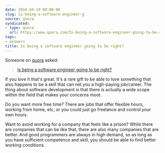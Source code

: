 ```yaml
---
date: 2016-04-19 00:00:00
slug: is-being-a-software-engineer-g
source: quora
syndicated:
- type: quora
  url: https://www.quora.com/Is-being-a-software-engineer-going-to-be-right/answer/Roy-Tang
tags:
- answers
title: Is being a software engineer going to be right?
---
```


Someone on [quora](https://quora.com) asked:

> [Is being a software engineer going to be right?](https://www.quora.com/Is-being-a-software-engineer-going-to-be-right/answer/Roy-Tang)


If you love it that's great. It's a rare gift to be able to love something that also happens to be a skill that can net you a high-paying job/career. The thing about software development is that there is actually a wide scope within the field that makes your concerns moot. 

Do you want more free time? There are jobs that offer flexible hours, working from home, etc, or you could just go freelance and control your own hours.

Want to avoid working for a company that feels like a prison? While there are companies that can be like that, there are also many companies that are better. And good programmers are always in high demand, so as long as you have sufficient competence and skill, you should be able to find better working conditions.